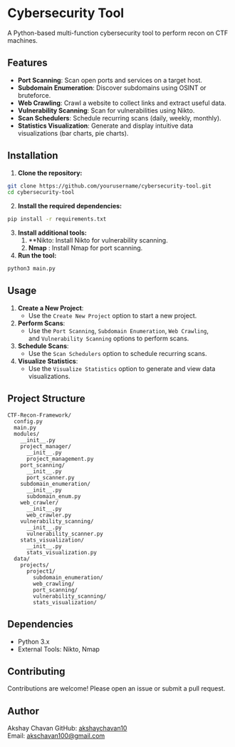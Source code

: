 # Cybersecurity Tool

A Python-based multi-function cybersecurity tool to perform recon on CTF machines.

## Features

- **Port Scanning**: Scan open ports and services on a target host.
- **Subdomain Enumeration**: Discover subdomains using OSINT or bruteforce.
- **Web Crawling**: Crawl a website to collect links and extract useful data.
- **Vulnerability Scanning**: Scan for vulnerabilities using Nikto.
- **Scan Schedulers**: Schedule recurring scans (daily, weekly, monthly).
- **Statistics Visualization**: Generate and display intuitive data visualizations (bar charts, pie charts).

## Installation

1. **Clone the repository:**
```bash
git clone https://github.com/yourusername/cybersecurity-tool.git
cd cybersecurity-tool
```

2. **Install the required dependencies:**
```bash
pip install -r requirements.txt
```

3. **Install additional tools:**
	1. **Nikto: Install Nikto for vulnerability scanning.
	2. **Nmap** : Install Nmap for port scanning.
4. **Run the tool:**
```bash
python3 main.py
```

## Usage

1. **Create a New Project**:
    - Use the `Create New Project` option to start a new project.
2. **Perform Scans**:
    - Use the `Port Scanning`, `Subdomain Enumeration`, `Web Crawling`, and `Vulnerability Scanning` options to perform scans.
3. **Schedule Scans**:
    - Use the `Scan Schedulers` option to schedule recurring scans.    
4. **Visualize Statistics**:
    - Use the `Visualize Statistics` option to generate and view data visualizations.

## Project Structure

```
CTF-Recon-Framework/
  config.py
  main.py
  modules/
    __init__.py
    project_manager/
      __init__.py
      project_management.py
    port_scanning/
      __init__.py
      port_scanner.py
    subdomain_enumeration/
      __init__.py
      subdomain_enum.py
    web_crawler/
      __init__.py
      web_crawler.py
    vulnerability_scanning/
      __init__.py
      vulnerability_scanner.py
    stats_visualization/
      __init__.py
      stats_visualization.py
  data/
    projects/
      project1/
        subdomain_enumeration/
        web_crawling/
        port_scanning/
        vulnerability_scanning/
        stats_visualization/
```

## Dependencies

- Python 3.x
- External Tools: Nikto, Nmap

## Contributing

Contributions are welcome! Please open an issue or submit a pull request.

## Author

Akshay Chavan
GitHub: [akshaychavan10](https://github.com/akshaychavan10)  
Email: [akschavan100@gmail.com](mailto:akschavan100@gmail.com)